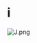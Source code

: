 # i

![J.png](https://github.com/Tan12d/Oracle-Database-Problems/assets/100254217/0e271c9a-2e08-4124-abb3-8435aaba841c)
